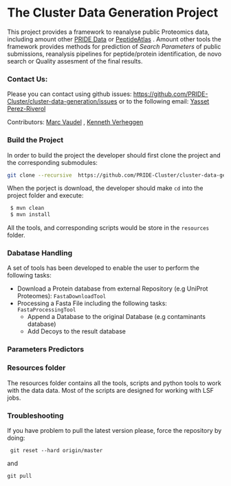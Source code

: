 # The Cluster Data Generation Project

This project provides a framework to reanalyse public Proteomics data,
including amount other [PRIDE Data](www.ebi.ac.uk/pride) or [PeptideAtlas](www.peptideatlas.org) . Amount other tools
the framework provides methods for prediction of _Search Parameters_ of public submissions, reanalysis pipelines for
peptide/protein identification, de novo search or Quality assesment of the final results.

### Contact Us:

Please you can contact using github issues: https://github.com/PRIDE-Cluster/cluster-data-generation/issues or to the following email: [Yasset Perez-Riverol](yperez@ebi.ac.uk)

Contributors: [Marc Vaudel](https://github.com/mvaudel) , [Kenneth Verheggen](https://github.com/kverhegg)

### Build the Project

In order to build the project the developer should first clone the project and the corresponding submodules:

```bash
git clone --recursive  https://github.com/PRIDE-Cluster/cluster-data-generation
```

When the porject is download, the developer should make `cd` into the project folder and execute:

```bash
 $ mvn clean
 $ mvn install
 ```

All the tools, and corresponding scripts would be store in the `resources` folder.

### Dabatase Handling

A set of tools has been developed to enable the user to perform the following tasks:

- Download a Protein database from external Repository (e.g UniProt Proteomes): ```FastaDownloadTool```
- Processing a Fasta File including the following tasks: ```FastaProcessingTool```
   - Append a Database to the original Database (e.g contaminants database)
   - Add Decoys to the result database

### Parameters Predictors

### Resources folder

The resources folder contains all the tools, scripts and python tools to work with the data data. Most of the scripts
are designed for working with LSF jobs.

### Troubleshooting

 If you have problem to pull the latest version please, force the repository by doing:

 ```maven
  git reset --hard origin/master
 ```

 and

 ```maven
 git pull
 ```








